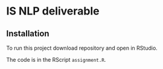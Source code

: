 # IS NLP deliverable

## Installation

To run this project download repository and open in RStudio.

The code is in the RScript `assignment.R`.